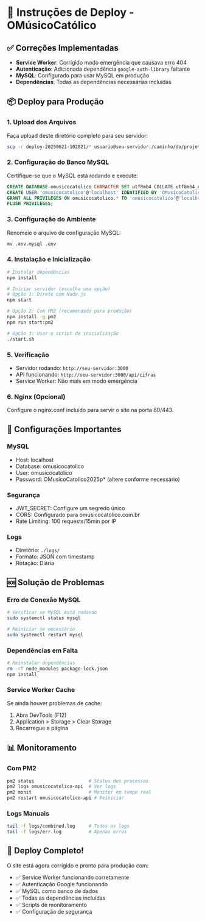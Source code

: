 # 🚀 Instruções de Deploy - OMúsicoCatólico

## ✅ Correções Implementadas

- **Service Worker**: Corrigido modo emergência que causava erro 404
- **Autenticação**: Adicionada dependência `google-auth-library` faltante
- **MySQL**: Configurado para usar MySQL em produção
- **Dependências**: Todas as dependências necessárias incluídas

## 📦 Deploy para Produção

### 1. Upload dos Arquivos
Faça upload deste diretório completo para seu servidor:
```bash
scp -r deploy-20250621-102021/* usuario@seu-servidor:/caminho/do/projeto/
```

### 2. Configuração do Banco MySQL
Certifique-se que o MySQL está rodando e execute:
```sql
CREATE DATABASE omusicocatolico CHARACTER SET utf8mb4 COLLATE utf8mb4_unicode_ci;
CREATE USER 'omusicocatolico'@'localhost' IDENTIFIED BY 'OMusicoCatolico2025p*';
GRANT ALL PRIVILEGES ON omusicocatolico.* TO 'omusicocatolico'@'localhost';
FLUSH PRIVILEGES;
```

### 3. Configuração do Ambiente
Renomeie o arquivo de configuração MySQL:
```bash
mv .env.mysql .env
```

### 4. Instalação e Inicialização
```bash
# Instalar dependências
npm install

# Iniciar servidor (escolha uma opção)
# Opção 1: Direto com Node.js
npm start

# Opção 2: Com PM2 (recomendado para produção)
npm install -g pm2
npm run start:pm2

# Opção 3: Usar o script de inicialização
./start.sh
```

### 5. Verificação
- Servidor rodando: `http://seu-servidor:3000`
- API funcionando: `http://seu-servidor:3000/api/cifras`
- Service Worker: Não mais em modo emergência

### 6. Nginx (Opcional)
Configure o nginx.conf incluído para servir o site na porta 80/443.

## 🔧 Configurações Importantes

### MySQL
- Host: localhost
- Database: omusicocatolico  
- User: omusicocatolico
- Password: OMusicoCatolico2025p* (altere conforme necessário)

### Segurança
- JWT_SECRET: Configure um segredo único
- CORS: Configurado para omusicocatolico.com.br
- Rate Limiting: 100 requests/15min por IP

### Logs
- Diretório: `./logs/`
- Formato: JSON com timestamp
- Rotação: Diária

## 🆘 Solução de Problemas

### Erro de Conexão MySQL
```bash
# Verificar se MySQL está rodando
sudo systemctl status mysql

# Reiniciar se necessário
sudo systemctl restart mysql
```

### Dependências em Falta
```bash
# Reinstalar dependências
rm -rf node_modules package-lock.json
npm install
```

### Service Worker Cache
Se ainda houver problemas de cache:
1. Abra DevTools (F12)
2. Application > Storage > Clear Storage
3. Recarregue a página

## 📊 Monitoramento

### Com PM2
```bash
pm2 status                    # Status dos processos
pm2 logs omusicocatolico-api  # Ver logs
pm2 monit                     # Monitor em tempo real
pm2 restart omusicocatolico-api # Reiniciar
```

### Logs Manuais
```bash
tail -f logs/combined.log     # Todos os logs
tail -f logs/err.log          # Apenas erros
```

## 🎉 Deploy Completo!

O site está agora corrigido e pronto para produção com:
- ✅ Service Worker funcionando corretamente
- ✅ Autenticação Google funcionando
- ✅ MySQL como banco de dados
- ✅ Todas as dependências incluídas
- ✅ Scripts de monitoramento
- ✅ Configuração de segurança 